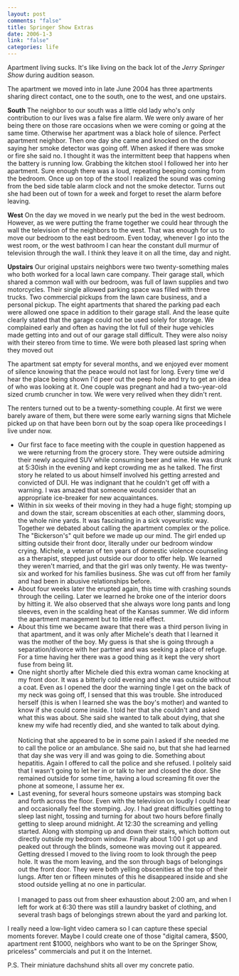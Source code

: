 ```yaml
--- 
layout: post
comments: "false"
title: Springer Show Extras
date: 2006-1-3
link: "false"
categories: life
---
```

Apartment living sucks. It's like living on the back lot of the <i>Jerry Springer Show</i> during audition season.

The apartment we moved into in late June 2004 has three apartments sharing direct contact, one to the south, one to the west, and one upstairs.

<strong>South</strong>
The neighbor to our south was a little old lady who's only contribution to our lives was a false fire alarm. We were only aware of her being there on those rare occasions when we were coming or going at the same time. Otherwise her apartment was a black hole of silence. Perfect apartment neighbor. Then one day she came and knocked on the door saying her smoke detector was going off. When asked if there was smoke or fire she said no. I thought it was the intermittent beep that happens when the battery is running low. Grabbing the kitchen stool I followed her into her apartment. Sure enough there was a loud, repeating beeping coming from the bedroom. Once up on top of the stool I realized the sound was coming from the bed side table alarm clock and not the smoke detector. Turns out she had been out of town for a week and forget to reset the alarm before leaving.

<strong>West</strong>
On the day we moved in we nearly put the bed in the west bedroom. However, as we were putting the frame together we could hear through the wall the television of the neighbors to the west. That was enough for us to move our bedroom to the east bedroom. Even today, whenever I go into the west room, or the west bathroom I can hear the constant dull murmur of television through the wall. I think they leave it on all the time, day and night.

<strong>Upstairs</strong>
Our original upstairs neighbors were two twenty-something males who both worked for a local lawn care company. Their garage stall, which shared a common wall with our bedroom, was full of lawn supplies and two motorcycles. Their single allowed parking space was filled with three trucks. Two commercial pickups from the lawn care business, and a personal pickup. The eight apartments that shared the parking pad each were allowed one space in addition to their garage stall. And the lease quite clearly stated that the garage could not be used solely for storage. We complained early and often as having the lot full of their huge vehicles made getting into and out of our garage stall difficult. They were also noisy with their stereo from time to time. We were both pleased last spring when they moved out

The apartment sat empty for several months, and we enjoyed ever moment of silence knowing that the peace would not last for long. Every time we'd hear the place being shown I'd peer out the peep hole and try to get an idea of who was looking at it. One couple was pregnant and had a two-year-old sized crumb cruncher in tow. We were very relived when they didn't rent.

The renters turned out to be a twenty-something couple. At first we were barely aware of them, but there were some early warning signs that Michele picked up on that have been born out by the soap opera like proceedings I live under now.

<ul>
<li class="il">Our first face to face meeting with the couple in question happened as we were returning from the grocery store. They were outside admiring their newly acquired SUV while consuming beer and wine. He was drunk at 5:30ish in the evening and kept crowding me as he talked. The first story he related to us about himself involved his getting arrested and convicted of DUI. He was indignant that he couldn't get off with a warning. I was amazed that someone would consider that an appropriate ice-breaker for new acquaintances. </li>

<li class="il">Within in six weeks of their moving in they had a huge fight; stomping up and down the stair, scream obscenities at each other, slamming doors, the whole nine yards. It was fascinating in a sick voyeuristic way. Together we debated about calling the apartment complex or the police. The "Bickerson's" quit before we made up our mind. The girl ended up sitting outside their front door, literally under our bedroom window crying. Michele, a veteran of ten years of domestic violence counseling as a therapist, stepped just outside our door to offer help. We learned they weren't married, and that the girl was only twenty. He was twenty-six and worked for his families business. She was cut off from her family and had been in abusive relationships before.</li>

<li class="il">About four weeks later the erupted again, this time with crashing sounds through the ceiling. Later we learned he broke one of the interior doors by hitting it. We also observed that she always wore long pants and long sleeves, even in the scalding heat of the Kansas summer.  We did inform the apartment management but to little real effect. </li>

<li class="il">About this time we became aware that there was a third person living in that apartment, and it was only after Michele's death that I learned it was the mother of the boy. My guess is that she is going through a separation/divorce with her partner and was seeking a place of refuge. For a time having her there was a good thing as it kept the very short fuse from being lit.</li>

<li class="il">One night shortly after Michele died this extra woman came knocking at my front door. It was a bitterly cold evening and she was outside without a coat. Even as I opened the door the warning tingle I get on the back of my neck was going off, I sensed that this was trouble. She introduced herself (this is when I learned she was the boy's mother) and wanted to know if she could come inside. I told her that she couldn't and asked what this was about. She said she wanted to talk about dying, that she knew my wife had recently died, and she wanted to talk about dying. <br /><br />Noticing that she appeared to be in some pain I asked if she needed me to call the police or an ambulance. She said no, but that she had learned that day she was very ill and was going to die. Something about hepatitis. Again I offered to call the police and she refused. I politely said that I wasn't going to let her in or talk to her and closed the door. She remained outside for some time, having a loud screaming fit over the phone at someone, I assume her ex. </li>

<li class="il">Last evening, for several hours someone upstairs was stomping back and forth across the floor. Even with the television on loudly I could hear and occasionally feel the stomping. Joy. I had great difficulties getting to sleep last night, tossing and turning for about two hours before finally getting to sleep around midnight. At 12:30 the screaming and yelling started. Along with stomping up and down their stairs, which bottom out directly outside my bedroom window. Finally about 1:00 I got up and peaked out through the blinds, someone was moving out it appeared. Getting dressed I moved to the living room to look through the peep hole. It was the mom leaving, and the son through bags of belongings out the front door. They were both yelling obscenities at the top of their lungs. After ten or fifteen minutes of this he disappeared inside and she stood outside yelling at no one in particular.<br /><br />I managed to pass out from sheer exhaustion about 2:00 am, and when I left for work at 6:30 there was still a laundry basket of clothing, and several trash bags of belongings strewn about the yard and parking lot. </li>
</ul>

I really need a low-light video camera so I can capture these special moments forever. Maybe I could create one of those "digital camera, $500, apartment rent $1000, neighbors who want to be on the Springer Show, priceless" commercials and put it on the Internet.

P.S. Their miniature dachshund shits all over my concrete patio.

